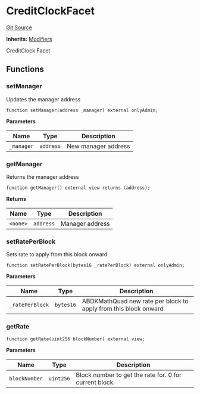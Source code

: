 # CreditClockFacet
[Git Source](https://github.com/ubiquity/ubiquity-dollar/blob/bc36823136700d0422c14fd5ae111920580c10d7/src/dollar/facets/CreditClockFacet.sol)

**Inherits:**
[Modifiers](/src/dollar/libraries/LibAppStorage.sol/contract.Modifiers.md)

CreditClock Facet


## Functions
### setManager

Updates the manager address


```solidity
function setManager(address _manager) external onlyAdmin;
```
**Parameters**

|Name|Type|Description|
|----|----|-----------|
|`_manager`|`address`|New manager address|


### getManager

Returns the manager address


```solidity
function getManager() external view returns (address);
```
**Returns**

|Name|Type|Description|
|----|----|-----------|
|`<none>`|`address`|Manager address|


### setRatePerBlock

Sets rate to apply from this block onward


```solidity
function setRatePerBlock(bytes16 _ratePerBlock) external onlyAdmin;
```
**Parameters**

|Name|Type|Description|
|----|----|-----------|
|`_ratePerBlock`|`bytes16`|ABDKMathQuad new rate per block to apply from this block onward|


### getRate


```solidity
function getRate(uint256 blockNumber) external view;
```
**Parameters**

|Name|Type|Description|
|----|----|-----------|
|`blockNumber`|`uint256`|Block number to get the rate for. 0 for current block.|


